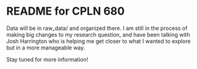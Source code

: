 # README for CPLN 680

Data will be in raw_data/ and organized there. I am still in the process of making big changes to my research question, and have been talking with Josh Harrington who is helping me get closer to what I wanted to explore but in a more manageable way. 

Stay tuned for more information!
